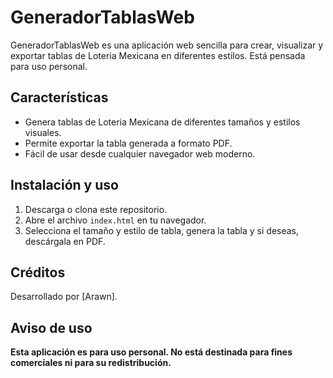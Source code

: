 # GeneradorTablasWeb

GeneradorTablasWeb es una aplicación web sencilla para crear, visualizar y exportar tablas de Loteria Mexicana en diferentes estilos. Está pensada para uso personal.

## Características

- Genera tablas de Loteria Mexicana de diferentes tamaños y estilos visuales.
- Permite exportar la tabla generada a formato PDF.
- Fácil de usar desde cualquier navegador web moderno.

## Instalación y uso

1. Descarga o clona este repositorio.
2. Abre el archivo `index.html` en tu navegador.
3. Selecciona el tamaño y estilo de tabla, genera la tabla y si deseas, descárgala en PDF.

## Créditos

Desarrollado por [Arawn].

## Aviso de uso

**Esta aplicación es para uso personal. No está destinada para fines comerciales ni para su redistribución.**

